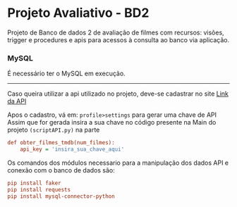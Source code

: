 # Projeto Avaliativo - BD2

Projeto de Banco de dados 2 de avaliação de filmes com recursos: visões, trigger e procedures e apis para acessos à consulta ao banco via aplicação.

### MySQL

É necessário ter o MySQL em execução.

---

Caso queira utilizar a api utilizado no projeto, deve-se cadastrar no site [Link da API](https://www.themoviedb.org/settings/api)

Apos o cadastro, vá em: `profile>settings` para gerar uma chave de API
Assim que for gerada insira a sua chave no código presente na Main do projeto `(scriptAPI.py)` na parte

```ini
def obter_filmes_tmdb(num_filmes):
    api_key = 'insira_sua_chave_aqui'
```

Os comandos dos módulos necessario para a manipulação dos dados API e conexão com o banco de dados são:

```ini
pip install faker
pip install requests
pip install mysql-connector-python
```

